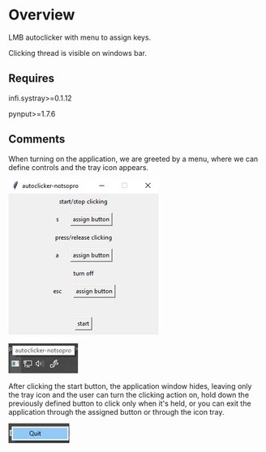 # Overview

LMB autoclicker with menu to assign keys.

Clicking thread is visible on windows bar.

## Requires

infi.systray>=0.1.12

pynput>=1.7.6

## Comments

When turning on the application, we are greeted by a menu, where we can define controls and the tray icon appears.

![Element](./images/menu.png)

![Element](./images/tray.png)

After clicking the start button, the application window hides, leaving only the tray icon and the user can turn the clicking action on, hold down the previously defined button to click only when it's held, or you can exit the application through the assigned button or through the icon tray.

![Element](./images/trayquit.png)